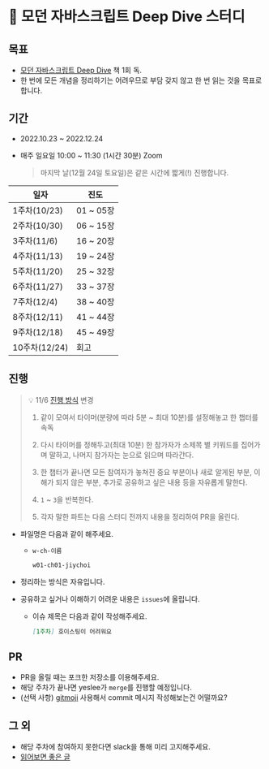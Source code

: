 # 🤿 모던 자바스크립트 Deep Dive 스터디

## 목표

- [모던 자바스크립트 Deep Dive](http://www.yes24.com/Product/Goods/92742567) 책 1회 독.
- 한 번에 모든 개념을 정리하기는 어려우므로 부담 갖지 않고 한 번 읽는 것을 목표로 합니다.

## 기간

- 2022.10.23 ~ 2022.12.24
- 매주 일요일 10:00 ~ 11:30 (1시간 30분) Zoom

  > 마지막 날(12월 24일 토요일)은 같은 시간에 짧게(!) 진행합니다.

| 일자          | 진도      |
| ------------- | --------- |
| 1주차(10/23)  | 01 ~ 05장 |
| 2주차(10/30)  | 06 ~ 15장 |
| 3주차(11/6)   | 16 ~ 20장 |
| 4주차(11/13)  | 19 ~ 24장 |
| 5주차(11/20)  | 25 ~ 32장 |
| 6주차(11/27)  | 33 ~ 37장 |
| 7주차(12/4)   | 38 ~ 40장 |
| 8주차(12/11)  | 41 ~ 44장 |
| 9주차(12/18)  | 45 ~ 49장 |
| 10주차(12/24) | 회고      |

## 진행

> 💡 11/6 [진행 방식](https://wizer.tistory.com/4) 변경
>
> 1. 같이 모여서 타이머(분량에 따라 5분 ~ 최대 10분)를 설정해놓고 한 챕터를 속독
>
> 2. 다시 타이머를 정해두고(최대 10분) 한 참가자가 소제목 별 키워드를 집어가며 말하고, 나머지 참가자는 눈으로 읽으며 따라간다.
>
> 3. 한 챕터가 끝나면 모든 참여자가 놓쳐진 중요 부분이나 새로 알게된 부분, 이해가 되지 않은 부분, 추가로 공유하고 싶은 내용 등을 자유롭게 말한다.
>
> 4. `1` ~ `3`을 반복한다.
>
> 5. 각자 말한 파트는 다음 스터디 전까지 내용을 정리하여 PR을 올린다.

- 파일명은 다음과 같이 해주세요.

  - `w-ch-이름`

    ```markdown
    w01-ch01-jiychoi
    ```

- 정리하는 방식은 자유입니다.
- 공유하고 싶거나 이해하기 어려운 내용은 `issues`에 올립니다.

  - 이슈 제목은 다음과 같이 작성해주세요.

    ```markdown
    [1주차] 호이스팅이 어려워요
    ```

## PR

- PR을 올릴 때는 포크한 저장소를 이용해주세요.
- 해당 주차가 끝나면 yeslee가 `merge`를 진행할 예정입니다.
- (선택 사항) [gitmoji](https://github.com/carloscuesta/gitmoji-cli) 사용해서 commit 메시지 작성해보는건 어떨까요?

## 그 외

- 해당 주차에 참여하지 못한다면 slack을 통해 미리 고지해주세요.
- [읽어보면 좋은 글](https://velog.io/@eunbinn/Record-Tuple-Immutable-Data-Structures-in-JS)
